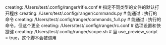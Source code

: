 
creating: /Users/test/.config/ranger/rifle.conf    # 指定不同类型的文件的默认打开程序
creating: /Users/test/.config/ranger/commands.py    # 能通过 : 执行的命令
creating: /Users/test/.config/ranger/commands_full.py    # 能通过 : 执行的命令，但这个更全
creating: /Users/test/.config/ranger/rc.conf    # 选项设置和快捷键
creating: /Users/test/.config/ranger/scope.sh    # 当 use_preview_script = true，这个脚本会被调用
